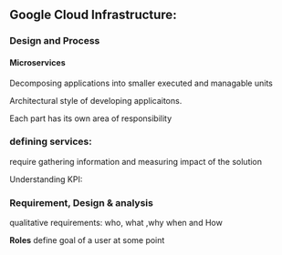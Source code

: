
## Google Cloud Infrastructure:
### Design and Process

#### Microservices

Decomposing applications into smaller executed and managable units

Architectural style of developing applicaitons.

Each part has its own area of responsibility

### defining services:

require gathering information and measuring impact of the solution

Understanding KPI:

### Requirement, Design & analysis

qualitative requirements:
    who, what ,why when and How

__Roles__ define goal of a user at some point

